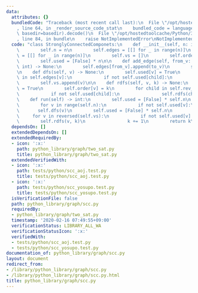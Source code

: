 ```yaml
---
data:
  attributes: {}
  bundledCode: "Traceback (most recent call last):\n  File \"/opt/hostedtoolcache/Python/3.8.5/x64/lib/python3.8/site-packages/onlinejudge_verify/documentation/build.py\"\
    , line 64, in _render_source_code_stat\n    bundled_code = language.bundle(stat.path,\
    \ basedir=basedir).decode()\n  File \"/opt/hostedtoolcache/Python/3.8.5/x64/lib/python3.8/site-packages/onlinejudge_verify/languages/python.py\"\
    , line 84, in bundle\n    raise NotImplementedError\nNotImplementedError\n"
  code: "class StronglyConnectedComponets:\n    def __init__(self, n: int) -> None:\n\
    \        self.n = n\n        self.edges = [[] for _ in range(n)]\n        self.rev_edeges\
    \ = [[] for _ in range(n)]\n        self.vs = []\n        self.order = [0] * n\n\
    \        self.used = [False] * n\n\n    def add_edge(self, from_v: int, to_v:\
    \ int) -> None:\n        self.edges[from_v].append(to_v)\n        self.rev_edeges[to_v].append(from_v)\n\
    \n    def dfs(self, v) -> None:\n        self.used[v] = True\n        for child\
    \ in self.edges[v]:\n            if not self.used[child]:\n                self.dfs(child)\n\
    \        self.vs.append(v)\n\n    def rdfs(self, v, k) -> None:\n        self.used[v]\
    \ = True\n        self.order[v] = k\n        for child in self.rev_edeges[v]:\n\
    \            if not self.used[child]:\n                self.rdfs(child, k)\n\n\
    \    def run(self) -> int:\n        self.used = [False] * self.n\n        self.vs.clear()\n\
    \        for v in range(self.n):\n            if not self.used[v]:\n         \
    \       self.dfs(v)\n        self.used = [False] * self.n\n        k = 0\n   \
    \     for v in reversed(self.vs):\n            if not self.used[v]:\n        \
    \        self.rdfs(v, k)\n                k += 1\n        return k\n"
  dependsOn: []
  extendedDependsOn: []
  extendedRequiredBy:
  - icon: ':x:'
    path: python_library/graph/two_sat.py
    title: python_library/graph/two_sat.py
  extendedVerifiedWith:
  - icon: ':x:'
    path: tests/python/scc_aoj.test.py
    title: tests/python/scc_aoj.test.py
  - icon: ':x:'
    path: tests/python/scc_yosupo.test.py
    title: tests/python/scc_yosupo.test.py
  isVerificationFile: false
  path: python_library/graph/scc.py
  requiredBy:
  - python_library/graph/two_sat.py
  timestamp: '2020-02-16 07:49:55+09:00'
  verificationStatus: LIBRARY_ALL_WA
  verificationStatusIcon: ':x:'
  verifiedWith:
  - tests/python/scc_aoj.test.py
  - tests/python/scc_yosupo.test.py
documentation_of: python_library/graph/scc.py
layout: document
redirect_from:
- /library/python_library/graph/scc.py
- /library/python_library/graph/scc.py.html
title: python_library/graph/scc.py
---
```

